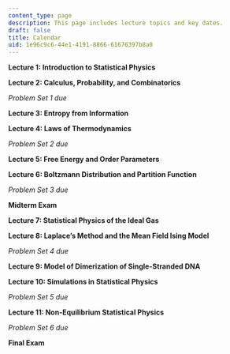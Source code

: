 ```yaml
---
content_type: page
description: This page includes lecture topics and key dates.
draft: false
title: Calendar
uid: 1e96c9c6-44e1-4191-8866-61676397b8a0
---
```

**Lecture 1: Introduction to Statistical Physics** 

**Lecture 2: Calculus, Probability, and Combinatorics** 

*Problem Set 1 due* 

**Lecture 3: Entropy from Information** 

**Lecture 4: Laws of Thermodynamics** 

*Problem Set 2 due* 

**Lecture 5: Free Energy and Order Parameters** 

**Lecture 6: Boltzmann Distribution and Partition Function** 

*Problem Set 3 due* 

**Midterm Exam** 

**Lecture 7: Statistical Physics of the Ideal Gas** 

**Lecture 8: Laplace’s Method and the Mean Field Ising Model** 

*Problem Set 4 due* 

**Lecture 9: Model of Dimerization of Single-Stranded DNA** 

**Lecture 10: Simulations in Statistical Physics** 

*Problem Set 5 due* 

**Lecture 11: Non-Equilibrium Statistical Physics** 

*Problem Set 6 due* 

**Final Exam**